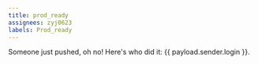 ```yaml
---
title: prod_ready
assignees: zyj0623
labels: Prod_ready
---
```

Someone just pushed, oh no! Here's who did it: {{ payload.sender.login }}.
